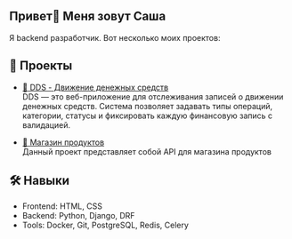 ##  Привет👋 Меня зовут Саша

Я backend разработчик. Вот несколько моих проектов:

## 🚀 Проекты

- [🔗 DDS - Движение денежных средств](https://github.com/Alexandr-Bocharov/DDS)  
  DDS — это веб-приложение для отслеживания записей о движении денежных средств. Система позволяет задавать типы операций, категории, статусы и фиксировать каждую финансовую запись с валидацией.  

- [🔗 Магазин продуктов](https://github.com/Alexandr-Bocharov/grocery_store)  
  Данный проект представляет собой API для магазина продуктов

## 🛠️ Навыки
- Frontend: HTML, CSS
- Backend: Python, Django, DRF
- Tools: Docker, Git, PostgreSQL, Redis, Celery
